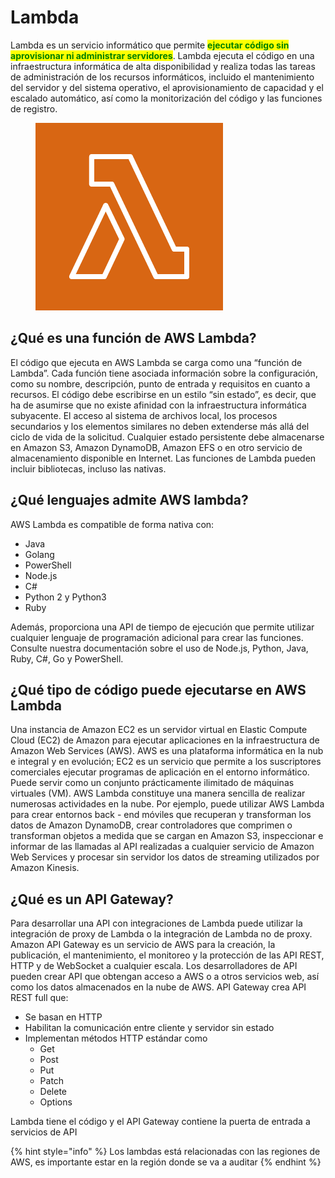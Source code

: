 # Lambda

Lambda es un servicio informático que permite <mark style="color:green;">**ejecutar código sin aprovisionar ni administrar servidores**</mark>. Lambda ejecuta el código en una infraestructura informática de alta disponibilidad y realiza todas las tareas de administración de los recursos informáticos, incluido el mantenimiento del servidor y del sistema operativo, el aprovisionamiento de capacidad y el escalado automático, así como la monitorización del código y las funciones de registro.

<figure><img src="../../.gitbook/assets/image (8) (1) (1) (1) (1).png" alt=""><figcaption></figcaption></figure>

## ¿Qué es una función de AWS Lambda?

El código que ejecuta en AWS Lambda se carga como una “función de Lambda”. Cada función tiene asociada información sobre la configuración, como su nombre, descripción, punto de entrada y requisitos en cuanto a recursos. El código debe escribirse en un estilo “sin estado”, es decir, que ha de asumirse que no existe afinidad con la infraestructura informática subyacente. El acceso al sistema de archivos local, los procesos secundarios y los elementos similares no deben extenderse más allá del ciclo de vida de la solicitud. Cualquier estado persistente debe almacenarse en Amazon S3, Amazon DynamoDB, Amazon EFS o en otro servicio de almacenamiento disponible en Internet. Las funciones de Lambda pueden incluir bibliotecas, incluso las nativas.



## ¿Qué lenguajes admite AWS lambda?

AWS Lambda es compatible de forma nativa con:

* Java
* Golang
* PowerShell
* Node.js
* C#
* Python 2 y Python3
* Ruby

Además, proporciona una API de tiempo de ejecución que permite utilizar cualquier lenguaje de programación adicional para crear las funciones. Consulte nuestra documentación sobre el uso de Node.js, Python, Java, Ruby, C#, Go y PowerShell.



## ¿Qué tipo de código puede ejecutarse en AWS Lambda

Una instancia de Amazon EC2 es un servidor virtual en Elastic Compute Cloud (EC2) de Amazon para ejecutar aplicaciones en la infraestructura de Amazon Web Services (AWS). AWS es una plataforma informática en la nub e integral y en evolución; EC2 es un servicio que permite a los suscriptores comerciales ejecutar programas de aplicación en el entorno informático. Puede servir como un conjunto prácticamente ilimitado de máquinas virtuales (VM). AWS Lambda constituye una manera sencilla de realizar numerosas actividades en la nube. Por ejemplo, puede utilizar AWS Lambda para crear entornos back - end móviles que recuperan y transforman los datos de Amazon DynamoDB, crear controladores que comprimen o transforman objetos a medida que se cargan en Amazon S3, inspeccionar e informar de las llamadas al API realizadas a cualquier servicio de Amazon Web Services y procesar sin servidor los datos de streaming utilizados por Amazon Kinesis.



## ¿Qué es un API Gateway?

Para desarrollar una API con integraciones de Lambda puede utilizar la integración de proxy de Lambda o la integración de Lambda no de proxy. Amazon API Gateway es un servicio de AWS para la creación, la publicación, el mantenimiento, el monitoreo y la protección de las API REST, HTTP y de WebSocket a cualquier escala. Los desarrolladores de API pueden crear API que obtengan acceso a AWS o a otros servicios web, así como los datos almacenados en la nube de AWS. API Gateway crea API REST full que:

* Se basan en HTTP
* Habilitan la comunicación entre cliente y servidor sin estado
* Implementan métodos HTTP estándar como
  * Get
  * Post
  * Put
  * Patch
  * Delete
  * Options

Lambda tiene el código y el API Gateway contiene  la puerta de entrada a servicios de API

{% hint style="info" %}
Los lambdas está relacionadas con las regiones de AWS, es importante estar en la región donde se va a auditar &#x20;
{% endhint %}

